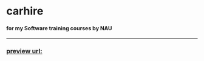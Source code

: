 # carhire
#### for my Software training courses by NAU
****
### [preview url:](http://47.122.4.91:8000)